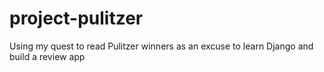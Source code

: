 # project-pulitzer
Using my quest to read Pulitzer winners as an excuse to learn Django and build a review app
